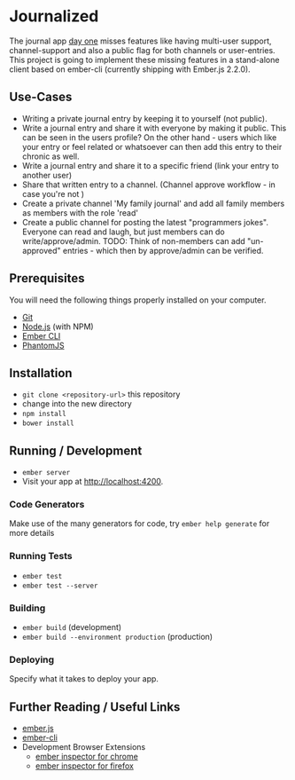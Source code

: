 # Journalized

The journal app [day one](https://dayone.me) misses features like having multi-user support, channel-support and also a public flag for both channels or user-entries. This project is going to implement these missing features in a stand-alone client based on ember-cli (currently shipping with Ember.js 2.2.0).

## Use-Cases

* Writing a private journal entry by keeping it to yourself (not public).
* Write a journal entry and share it with everyone by making it public. This can be seen in the users profile? On the other hand - users which like your entry or feel related or whatsoever can then add this entry to their chronic as well.
* Write a journal entry and share it to a specific friend (link your entry to another user)
* Share that written entry to a channel. (Channel approve workflow - in case you're not )
* Create a private channel 'My family journal' and add all family members as members with the role 'read'
* Create a public channel for posting the latest "programmers jokes". Everyone can read and laugh, but just members can do write/approve/admin. TODO: Think of non-members can add "un-approved" entries - which then by approve/admin can be verified.


## Prerequisites

You will need the following things properly installed on your computer.

* [Git](http://git-scm.com/)
* [Node.js](http://nodejs.org/) (with NPM)
* [Ember CLI](http://www.ember-cli.com/)
* [PhantomJS](http://phantomjs.org/)

## Installation

* `git clone <repository-url>` this repository
* change into the new directory
* `npm install`
* `bower install`

## Running / Development

* `ember server`
* Visit your app at [http://localhost:4200](http://localhost:4200).

### Code Generators

Make use of the many generators for code, try `ember help generate` for more details

### Running Tests

* `ember test`
* `ember test --server`

### Building

* `ember build` (development)
* `ember build --environment production` (production)

### Deploying

Specify what it takes to deploy your app.

## Further Reading / Useful Links

* [ember.js](http://emberjs.com/)
* [ember-cli](http://www.ember-cli.com/)
* Development Browser Extensions
  * [ember inspector for chrome](https://chrome.google.com/webstore/detail/ember-inspector/bmdblncegkenkacieihfhpjfppoconhi)
  * [ember inspector for firefox](https://addons.mozilla.org/en-US/firefox/addon/ember-inspector/)
